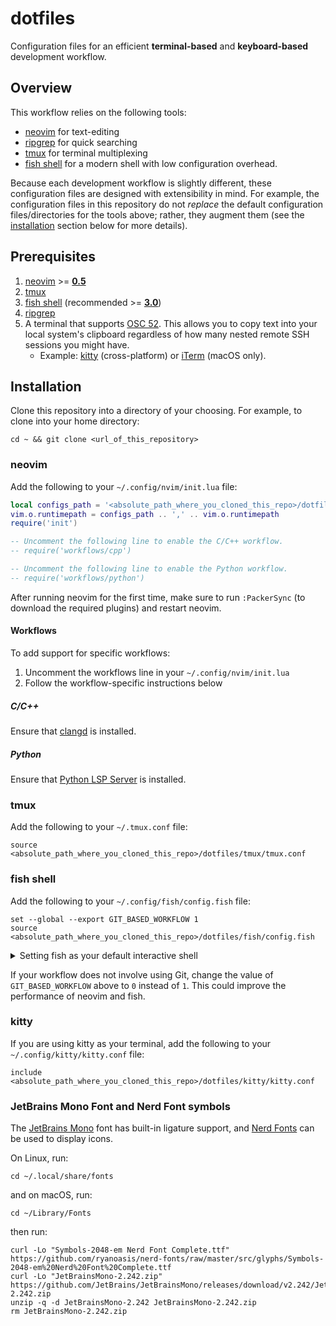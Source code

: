# dotfiles

Configuration files for an efficient **terminal-based** and **keyboard-based**
development workflow.

## Overview

This workflow relies on the following tools:
* [neovim](https://github.com/neovim/neovim) for text-editing
* [ripgrep](https://github.com/BurntSushi/ripgrep) for quick searching
* [tmux](https://github.com/tmux/tmux) for terminal multiplexing
* [fish shell](https://github.com/fish-shell/fish-shell) for a modern shell
  with low configuration overhead.

Because each development workflow is slightly different, these configuration
files are designed with extensibility in mind. For example, the configuration
files in this repository do not _replace_ the default configuration
files/directories for the tools above; rather, they augment them (see the
[installation](#installation) section below for more details).

## Prerequisites
1. [neovim](https://github.com/neovim/neovim) >=
   [**0.5**](https://github.com/neovim/neovim/releases/tag/v0.5.0)
1. [tmux](https://github.com/tmux/tmux)
1. [fish shell](https://github.com/fish-shell/fish-shell) (recommended >=
   [**3.0**](https://github.com/fish-shell/fish-shell/releases/tag/3.0.0))
1. [ripgrep](https://github.com/BurntSushi/ripgrep)
1. A terminal that supports
   [OSC 52](https://www.reddit.com/r/vim/comments/k1ydpn/a_guide_on_how_to_copy_text_from_anywhere/).
   This allows you to copy text into your local system's clipboard regardless
   of how many nested remote SSH sessions you might have.
   * Example: [kitty](https://github.com/kovidgoyal/kitty) (cross-platform) or
     [iTerm](https://github.com/gnachman/iTerm2) (macOS only).

## Installation

Clone this repository into a directory of your choosing. For example, to clone
into your home directory:

```shell
cd ~ && git clone <url_of_this_repository>
```

### neovim

Add the following to your `~/.config/nvim/init.lua` file:

```lua
local configs_path = '<absolute_path_where_you_cloned_this_repo>/dotfiles/neovim'
vim.o.runtimepath = configs_path .. ',' .. vim.o.runtimepath
require('init')

-- Uncomment the following line to enable the C/C++ workflow.
-- require('workflows/cpp')

-- Uncomment the following line to enable the Python workflow.
-- require('workflows/python')
```

After running neovim for the first time, make sure to run `:PackerSync` (to
download the required plugins) and restart neovim.

#### Workflows

To add support for specific workflows:

1. Uncomment the workflows line in your `~/.config/nvim/init.lua`
1. Follow the workflow-specific instructions below


##### C/C++

Ensure that [clangd](https://github.com/clangd/clangd) is installed.

##### Python

Ensure that [Python LSP
Server](https://github.com/python-lsp/python-lsp-server) is installed.

### tmux

Add the following to your `~/.tmux.conf` file:

```shell
source <absolute_path_where_you_cloned_this_repo>/dotfiles/tmux/tmux.conf
```

### fish shell

Add the following to your `~/.config/fish/config.fish` file:

```fish
set --global --export GIT_BASED_WORKFLOW 1
source <absolute_path_where_you_cloned_this_repo>/dotfiles/fish/config.fish
```
<details>
  <summary>Setting fish as your default interactive shell</summary>

  Add the following to the end of your `~/.bashrc`:

  ```shell
  # If running an interactive shell and if fish shell is installed, start
  # fish. If the shell that called bash is already a fish shell, then do not
  # drop into a fish shell. This allows the user to drop into a bash shell from
  # within a fish shell.
  FISH_PATH="$(which fish)"
  if [[ "$-" =~ i && -x "${FISH_PATH}" && "${SHELL}" != "${FISH_PATH}" ]]; then
    exec env SHELL="${FISH_PATH}" "${FISH_PATH}" -i
  fi
  ```
</details>

If your workflow does not involve using Git, change the value of
`GIT_BASED_WORKFLOW` above to `0` instead of `1`. This could improve the
performance of neovim and fish.

### kitty

If you are using kitty as your terminal, add the following to your
`~/.config/kitty/kitty.conf` file:

```shell
include <absolute_path_where_you_cloned_this_repo>/dotfiles/kitty/kitty.conf
```

### JetBrains Mono Font and Nerd Font symbols

The [JetBrains Mono](https://www.jetbrains.com/lp/mono/) font has built-in
ligature support, and [Nerd Fonts](https://www.nerdfonts.com/) can be used to
display icons.

On Linux, run:

```shell
cd ~/.local/share/fonts
```

and on macOS, run:

```shell
cd ~/Library/Fonts
```

then run:

```shell
curl -Lo "Symbols-2048-em Nerd Font Complete.ttf" https://github.com/ryanoasis/nerd-fonts/raw/master/src/glyphs/Symbols-2048-em%20Nerd%20Font%20Complete.ttf
curl -Lo "JetBrainsMono-2.242.zip" https://github.com/JetBrains/JetBrainsMono/releases/download/v2.242/JetBrainsMono-2.242.zip
unzip -q -d JetBrainsMono-2.242 JetBrainsMono-2.242.zip
rm JetBrainsMono-2.242.zip
```
